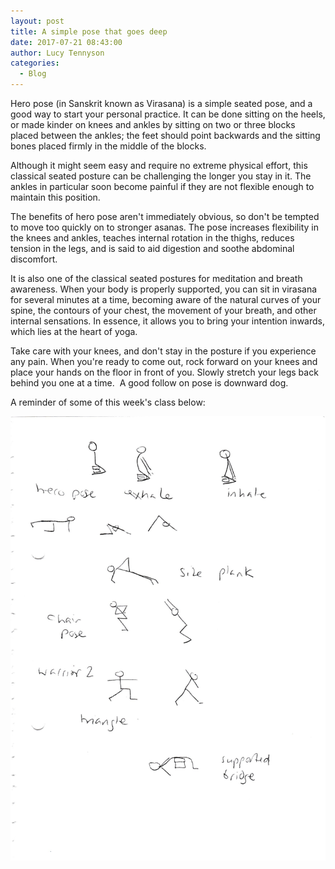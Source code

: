```yaml
---
layout: post
title: A simple pose that goes deep
date: 2017-07-21 08:43:00
author: Lucy Tennyson
categories:
  - Blog
---
```



Hero pose (in Sanskrit known as Virasana) is a simple seated pose, and a good way to start your personal practice. It can be done sitting on the heels, or made kinder on knees and ankles by sitting on two or three blocks placed between the ankles; the feet should point backwards and the sitting bones placed firmly in the middle of the blocks.

Although it might seem easy and require no extreme physical effort, this classical seated posture can be challenging the longer you stay in it. The ankles in particular soon become painful if they are not flexible enough to maintain this position.

The benefits of hero pose aren't immediately obvious, so don't be tempted to move too quickly on to stronger asanas. The pose increases flexibility in the knees and ankles, teaches internal rotation in the thighs, reduces tension in the legs, and is said to aid digestion and soothe abdominal discomfort.

It is also one of the classical seated postures for meditation and breath awareness. When your body is properly supported, you can sit in virasana for several minutes at a time, becoming aware of the natural curves of your spine, the contours of your chest, the movement of your breath, and other internal sensations. In essence, it allows you to bring your intention inwards, which lies at the heart of yoga.

Take care with your knees, and don't stay in the posture if you experience any pain. When you're ready to come out, rock forward on your knees and place your hands on the floor in front of you. Slowly stretch your legs back behind you one at a time. &nbsp;A good follow on pose is downward dog.

A reminder of some of this week's class below:

![](/uploads/versions/yogablog30july---x----1748-2464x---.jpg)